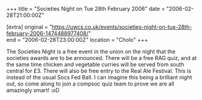 +++
title = "Societies Night on Tue 28th February 2006"
date = "2006-02-28T21:00:00Z"

[extra]
original = "https://uwcs.co.uk/events/societies-night-on-tue-28th-february-2006-1474488977408/"    
end = "2006-02-28T23:00:00Z"
location = "Cholo"
+++

The Societies Night is a free event in the union on the night that the societies awards are to be announced. There will be a free RAG quiz, and at the same time chicken and vegetable curries will be served from south central for £3. There will also be free entry to the Real Ale Festival. This is instead of the usual Socs Fed Ball. I can imagine this being a brilliant night out, so come along to join a compsoc quiz team to prove we are all amazingly smart\! :oD

